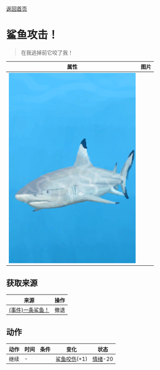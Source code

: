 [返回首页](index.md)  
# 鲨鱼攻击！  
> 在我逃掉前它咬了我！  
  
  属性  |   图片   
 ----  |  ----:   
   |  ![](Sprite/SharkEvent.png)   
  
## 获取来源  
来源  |  操作  
----  |  ----  
[(事件)一条鲨鱼！](Event_SharkFight.md)  |  撤退  
## 动作  
动作  |  时间  |  条件  |  变化  |  状态  
----  |  ----  |  ----  |  ----  |  ----  
继续  |  -  |    |  [鲨鱼咬伤](W_SharkBite.md)(+1)  |  [情绪](Morale.md)-20  
